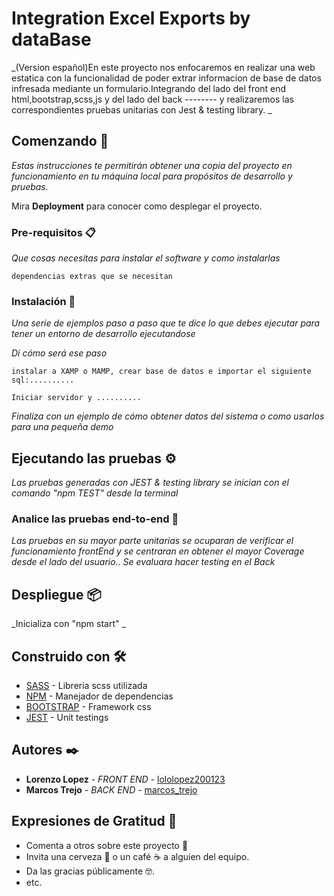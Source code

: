 # Integration Excel Exports by dataBase

_(Version español)En este proyecto nos enfocaremos en realizar una web estatica con la funcionalidad de poder extrar informacion de base de datos infresada mediante un formulario.Integrando del lado del front end html,bootstrap,scss,js y del lado del back -------- y realizaremos las correspondientes pruebas unitarias con Jest & testing library.  _

## Comenzando 🚀

_Estas instrucciones te permitirán obtener una copia del proyecto en funcionamiento en tu máquina local para propósitos de desarrollo y pruebas._

Mira **Deployment** para conocer como desplegar el proyecto.


### Pre-requisitos 📋

_Que cosas necesitas para instalar el software y como instalarlas_

```
dependencias extras que se necesitan 
```

### Instalación 🔧

_Una serie de ejemplos paso a paso que te dice lo que debes ejecutar para tener un entorno de desarrollo ejecutandose_

_Dí cómo será ese paso_

```
instalar a XAMP o MAMP, crear base de datos e importar el siguiente sql:..........
```

```
Iniciar servidor y ..........
```

_Finaliza con un ejemplo de cómo obtener datos del sistema o como usarlos para una pequeña demo_

## Ejecutando las pruebas ⚙️

_Las pruebas generadas con JEST & testing library se inician con el comando "npm TEST" desde la terminal_

### Analice las pruebas end-to-end 🔩

_Las pruebas en su mayor parte unitarias se ocuparan de verificar el funcionamiento frontEnd y se centraran en obtener el mayor Coverage desde el lado del usuario.. Se evaluara hacer testing en el Back_


## Despliegue 📦

_Inicializa con "npm start" _

## Construido con 🛠️

* [SASS](https://sass-lang.com/) - Libreria scss utilizada
* [NPM](https://www.npmjs.com/) - Manejador de dependencias
* [BOOTSTRAP](https://getbootstrap.com/docs/4.1/getting-started/introduction/) - Framework css
* [JEST]() - Unit testings


## Autores ✒️


* **Lorenzo Lopez** - *FRONT END* - [lololopez200123](https://github.com/lololopez200123)
* **Marcos Trejo** - *BACK END* - [marcos_trejo](https://github.com/marcos_trejo)


## Expresiones de Gratitud 🎁

* Comenta a otros sobre este proyecto 📢
* Invita una cerveza 🍺 o un café ☕ a alguien del equipo. 
* Da las gracias públicamente 🤓.
* etc.
